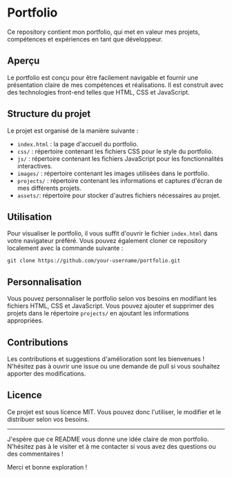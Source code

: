 # Portfolio

Ce repository contient mon portfolio, qui met en valeur mes projets, compétences et expériences en tant que développeur.

## Aperçu

Le portfolio est conçu pour être facilement navigable et fournir une présentation claire de mes compétences et réalisations. Il est construit avec des technologies front-end telles que HTML, CSS et JavaScript.

## Structure du projet
Le projet est organisé de la manière suivante :

- `index.html` : la page d'accueil du portfolio.
- `css/` : répertoire contenant les fichiers CSS pour le style du portfolio.
- `js/` : répertoire contenant les fichiers JavaScript pour les fonctionnalités interactives.
- `images/` : répertoire contenant les images utilisées dans le portfolio.
- `projects/` : répertoire contenant les informations et captures d'écran de mes différents projets.
- `assets/`: répertoire pour stocker d'autres fichiers nécessaires au projet.

## Utilisation

Pour visualiser le portfolio, il vous suffit d'ouvrir le fichier `index.html` dans votre navigateur préféré. Vous pouvez également cloner ce repository localement avec la commande suivante :

```
git clone https://github.com/your-username/portfolio.git
```

## Personnalisation

Vous pouvez personnaliser le portfolio selon vos besoins en modifiant les fichiers HTML, CSS et JavaScript. Vous pouvez ajouter et supprimer des projets dans le répertoire `projects/` en ajoutant les informations appropriées.

## Contributions

Les contributions et suggestions d'amélioration sont les bienvenues ! N'hésitez pas à ouvrir une issue ou une demande de pull si vous souhaitez apporter des modifications.

## Licence

Ce projet est sous licence MIT. Vous pouvez donc l'utiliser, le modifier et le distribuer selon vos besoins.

---

J'espère que ce README vous donne une idée claire de mon portfolio. N'hésitez pas à le visiter et à me contacter si vous avez des questions ou des commentaires !

Merci et bonne exploration !
